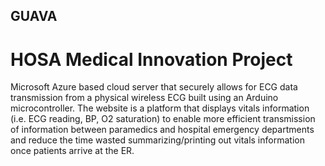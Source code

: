 ## GUAVA

# HOSA Medical Innovation Project

Microsoft Azure based cloud server that securely allows for ECG data transmission from a physical wireless ECG built using an Arduino microcontroller. The website is a platform that displays vitals information 
(i.e. ECG reading, BP, O2 saturation) to enable more efficient transmission of information between paramedics and hospital emergency departments and reduce the time wasted summarizing/printing out vitals information once patients arrive at the ER.

